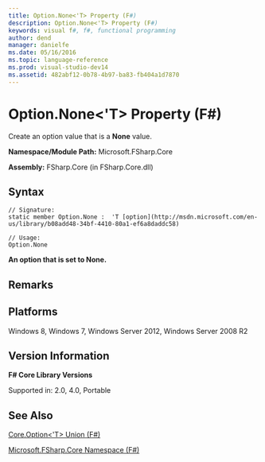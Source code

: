 ```yaml
---
title: Option.None<'T> Property (F#)
description: Option.None<'T> Property (F#)
keywords: visual f#, f#, functional programming
author: dend
manager: danielfe
ms.date: 05/16/2016
ms.topic: language-reference
ms.prod: visual-studio-dev14
ms.assetid: 482abf12-0b78-4b97-ba83-fb404a1d7870 
---
```


# Option.None<'T> Property (F#)

Create an option value that is a **None** value.

**Namespace/Module Path:** Microsoft.FSharp.Core

**Assembly:** FSharp.Core (in FSharp.Core.dll)


## Syntax

```
// Signature:
static member Option.None :  'T [option](http://msdn.microsoft.com/en-us/library/b08add48-34bf-4410-80a1-ef6a8daddc58)

// Usage:
Option.None
```

**An option that is set to None.**
## Remarks

## Platforms
Windows 8, Windows 7, Windows Server 2012, Windows Server 2008 R2


## Version Information
**F# Core Library Versions**

Supported in: 2.0, 4.0, Portable




## See Also
[Core.Option&#60;'T&#62; Union &#40;F&#35;&#41;](Core.Option%5B%27T%5D-Union-%5BFSharp%5D.md)

[Microsoft.FSharp.Core Namespace &#40;F&#35;&#41;](Microsoft.FSharp.Core-Namespace-%5BFSharp%5D.md)


